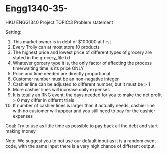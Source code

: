 # Engg1340-35-
HKU ENGG1340 Project TOPIC:3
Problem statement

Setting: 
1. This market owner is in debt of $100000 at first
2. Every Trolly can at most store 10 products
3. The highest price and lowest price of different types of grocery are stated in the grocery_file.txt
4. Whatever gorcery type it is, the only factor of affecting the process time/waiting time is its price ONLY
5. Price and time needed are directly proportional
6. Customer number must be an non-negative integer
7. Cashier line can be adjusted to different number, but it must be > 1
8. More cashier lines will increase daily expenses
9. It is totally an RNG event, the days needed for you to make the net profit > 0 may differ in differnt trials
10. If number of cashier lines is larger than it actually needs, cashier line with no customer will appear and you still need to pay for the cashier expenses

Goal:
Try to use as little time as possible to pay back all the debt and start making money




Note:
We suggest you to not use our default input as it is a random event code, with the same input there is a very high chance of different output
